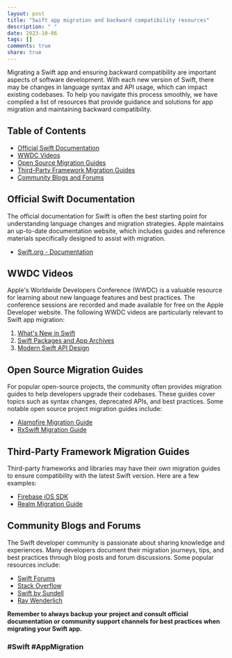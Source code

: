 ```yaml
---
layout: post
title: "Swift app migration and backward compatibility resources"
description: " "
date: 2023-10-06
tags: []
comments: true
share: true
---
```


Migrating a Swift app and ensuring backward compatibility are important aspects of software development. With each new version of Swift, there may be changes in language syntax and API usage, which can impact existing codebases. To help you navigate this process smoothly, we have compiled a list of resources that provide guidance and solutions for app migration and maintaining backward compatibility. 

## Table of Contents

- [Official Swift Documentation](#official-swift-documentation)
- [WWDC Videos](#wwdc-videos)
- [Open Source Migration Guides](#open-source-migration-guides)
- [Third-Party Framework Migration Guides](#third-party-framework-migration-guides)
- [Community Blogs and Forums](#community-blogs-and-forums)

## Official Swift Documentation

The official documentation for Swift is often the best starting point for understanding language changes and migration strategies. Apple maintains an up-to-date documentation website, which includes guides and reference materials specifically designed to assist with migration.

- [Swift.org - Documentation](https://swift.org/documentation/)

## WWDC Videos

Apple's Worldwide Developers Conference (WWDC) is a valuable resource for learning about new language features and best practices. The conference sessions are recorded and made available for free on the Apple Developer website. The following WWDC videos are particularly relevant to Swift app migration:

1. [What's New in Swift](https://developer.apple.com/videos/play/wwdc2021/10032/)
2. [Swift Packages and App Archives](https://developer.apple.com/videos/play/wwdc2021/10001/)
3. [Modern Swift API Design](https://developer.apple.com/videos/play/wwdc2021/10033/)

## Open Source Migration Guides

For popular open-source projects, the community often provides migration guides to help developers upgrade their codebases. These guides cover topics such as syntax changes, deprecated APIs, and best practices. Some notable open source project migration guides include:

- [Alamofire Migration Guide](https://github.com/Alamofire/Alamofire/wiki/Alamofire-6.0-Migration-Guide)
- [RxSwift Migration Guide](https://github.com/ReactiveX/RxSwift/blob/main/Documentation/MigrationGuide.md)

## Third-Party Framework Migration Guides

Third-party frameworks and libraries may have their own migration guides to ensure compatibility with the latest Swift version. Here are a few examples:

- [Firebase iOS SDK](https://firebase.google.com/support/guides/firebase-ios)
- [Realm Migration Guide](https://realm.io/docs/swift/latest/#migrations)

## Community Blogs and Forums

The Swift developer community is passionate about sharing knowledge and experiences. Many developers document their migration journeys, tips, and best practices through blog posts and forum discussions. Some popular resources include:

- [Swift Forums](https://forums.swift.org/)
- [Stack Overflow](https://stackoverflow.com/questions/tagged/swift)
- [Swift by Sundell](https://www.swiftbysundell.com/)
- [Ray Wenderlich](https://www.raywenderlich.com/)

**Remember to always backup your project and consult official documentation or community support channels for best practices when migrating your Swift app.**

### #Swift #AppMigration